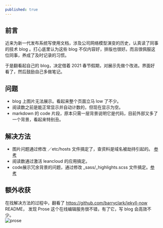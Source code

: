 ```yaml
---
published: true
---
```

## 前言
近来为新一代发布系统写使用文档，涉及公司网络模型演变的历史，认真读了同事的技术 blog 。打心底里认为这些 blog 不仅内容好，排版也很好。而且很佩服这位同事，养成了及时记录的习惯。  

于是翻看起自己的 blog，决定借着 2021 春节假期，对展示先做个改进。界面好看了，然后鼓励自己多做笔记。

## 问题
* blog 上图片无法展示。看起来整个页面立马 low 了不少。
* 阅读数之前是能正常显示并自动计数的，但现在显示为空。
* markdown 的 code 片段，原本只需一层背景说明它是代码，目前外部又多了一个背景，看起来特别丑。

## 解决方法
* 图片问题通过修改 ／etc/hosts 文件搞定了，查资料是域名被劫持引起的。 [参考](https://www.jianshu.com/p/65e99b0f82ac)
* 阅读数通过激活 leancloud 的应用搞定。
* code展示冗余背景的问题，通过修改 _sass/_highlights.scss 文件搞定。[参考](https://github.com/barryclark/jekyll-now/issues/1025)

## 额外收获
在找解决方法的过程中，翻看了 https://github.com/barryclark/jekyll-now README，
发现 Prose 这个在线编辑服务很不错，有了它，写 blog 会高效不少。  
![prose]({{site.baseurl}}/_posts/images/prose.jpg)
